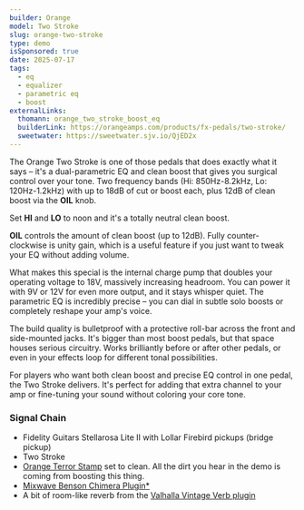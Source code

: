```yaml
---
builder: Orange
model: Two Stroke
slug: orange-two-stroke
type: demo
isSponsored: true
date: 2025-07-17
tags:
  - eq
  - equalizer
  - parametric eq
  - boost
externalLinks:
  thomann: orange_two_stroke_boost_eq
  builderLink: https://orangeamps.com/products/fx-pedals/two-stroke/
  sweetwater: https://sweetwater.sjv.io/QjED2x
---
```


The Orange Two Stroke is one of those pedals that does exactly what it says – it's a dual-parametric EQ and clean boost that gives you surgical control over your tone. Two frequency bands (Hi: 850Hz-8.2kHz, Lo: 120Hz-1.2kHz) with up to 18dB of cut or boost each, plus 12dB of clean boost via the **OIL** knob. 

Set **HI** and **LO** to noon and it's a totally neutral clean boost.

**OIL** controls the amount of clean boost (up to 12dB). Fully counter-clockwise is unity gain, which is a useful feature if you just want to tweak your EQ without adding volume. 

What makes this special is the internal charge pump that doubles your operating voltage to 18V, massively increasing headroom. You can power it with 9V or 12V for even more output, and it stays whisper quiet. The parametric EQ is incredibly precise – you can dial in subtle solo boosts or completely reshape your amp's voice.

The build quality is bulletproof with a protective roll-bar across the front and side-mounted jacks. It's bigger than most boost pedals, but that space houses serious circuitry. Works brilliantly before or after other pedals, or even in your effects loop for different tonal possibilities.

For players who want both clean boost and precise EQ control in one pedal, the Two Stroke delivers. It's perfect for adding that extra channel to your amp or fine-tuning your sound without coloring your core tone.

### Signal Chain

- Fidelity Guitars Stellarosa Lite II with Lollar Firebird pickups (bridge pickup)
- Two Stroke
- [Orange Terror Stamp](/demos/orange-terror-stamp/) set to clean. All the dirt you hear in the demo is coming from boosting this thing.
- [Mixwave Benson Chimera Plugin*](https://sweetwater.sjv.io/B0N2PL)
- A bit of room-like reverb from the [Valhalla Vintage Verb plugin](https://valhalladsp.com/shop/reverb/valhalla-vintage-verb/)
